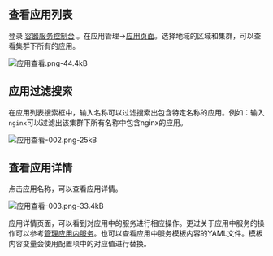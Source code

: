 ## 查看应用列表

登录 [容器服务控制台](http://console.tcecqpoc.fsphere.cn/ccs) 。在应用管理->[应用页面][1]。选择地域的区域和集群，可以查看集群下所有的应用。  

![应用查看.png-44.4kB][2]  

## 应用过滤搜索

在应用列表搜索框中，输入名称可以过滤搜索出包含特定名称的应用。例如：输入`nginx`可以过滤出该集群下所有名称中包含nginx的应用。  

![应用查看-002.png-25kB][3]  

## 查看应用详情

点击应用名称，可以查看应用详情。  

![应用查看-003.png-33.4kB][4]  

应用详情页面，可以看到对应用中的服务进行相应操作。更过关于应用中服务的操作可以参考[管理应用内服务][5]。也可以查看应用中服务模板内容的YAML文件。模板内容变量会使用配置项中的对应值进行替换。  

  
  [1]: http://console.tcecqpoc.fsphere.cn/ccs/application
  [2]: http://imgcache.tcecqpoc.fsphere.cn/image/mc.qcloudimg.com/static/img/7cf3348cbad0f56c70c9f9dfeebc97ee/image.png
  [3]: http://imgcache.tcecqpoc.fsphere.cn/image/mc.qcloudimg.com/static/img/6472c73125935b057b0ae50181b1ca3c/image.png
  [4]: http://imgcache.tcecqpoc.fsphere.cn/image/mc.qcloudimg.com/static/img/c939f078d3c725d90bf093ed09596a0e/image.png
  [5]: /document/product/457/11989
